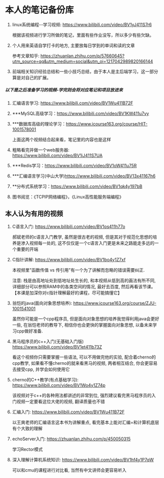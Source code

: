 # 本人的笔记备份库

1. linux系统编程--学习视频: https://www.bilibili.com/video/BV1yJ411S7r6

   根据该视频进行学习所做的笔记，里面有些作业没写，所以多少有些欠缺。

2. 个人用来英语自学打卡的地方, 主要放每日学到的单词和读的文章

   参考文章知乎: https://zhuanlan.zhihu.com/p/57660645?utm_source=qq&utm_medium=social&utm_oi=1217042989820166144

3. 前端相关知识经验总结和一些小技巧总结，由于本人是主后端学习，这一部分算是对自己的扩展。

##### 以下是之后准备学习的视频-学完则会将对应笔记和项目放进来

1. 汇编语言学习: https://www.bilibili.com/video/BV1Wu411B72F

1. ***MySQL高级学习：https://www.bilibili.com/video/BV1KW411u7vy

2. ***数据库高级的理论学习：https://www.icourse163.org/course/HIT-1001578001

   上面这两个视频结合起来看，笔记里的内容也是这样

2. 粗略看完并做一个web服务器: https://www.bilibili.com/video/BV1iJ411S7UA

4. ***Redis学习：https://www.bilibili.com/video/BV1oW411u75R

5. ***汇编语言学习(中山大学)https://www.bilibili.com/video/BV13x41167h6

6. **分布式系统学习：https://www.bilibili.com/video/BV1qk4y197bB

5. 图书阅览：《TCPIP网络编程》，《Linux高性能服务端编程》





## 本人认为有用的视频

1. C语言入门: https://www.bilibili.com/video/BV1os411h77o

   郝斌老师的c语言入门教学, 虽然是很古老的视频, 但是其对于规范化思想的培养是渗入视频每一处的, 这不仅仅是一个c语言入门更是未来之路能走多远的一个重要的开端

1. C指针讲解: https://www.bilibili.com/video/BV1bo4y1Z7xf

   本视频里"函数传值 vs 传引用"有一个为了讲解而忽略的错误需要纠正.

   注意: 栈是由高地址处到低地址处生长的, 和本视频从低到高的画法有所不同, 详细部分可以参照RAM中的各类空间的情况, 最好去百度, 然后再看该节课。【本课是加深你对c指针理解最好的课程，尽可能搞懂它】

2. 翁恺的java(面向对象思想培养): https://www.icourse163.org/course/ZJU-1001541001

   虽然你可能是一个cpp程序员, 但是面向对象思想的培养我觉得利用java会更好一些, 在翁恺老师的教导下, 相信你也会更快的掌握面向对象思想, 以备未来学习cpp做好准备.

2. 黑马程序员的c++入门(无基础入门版) https://www.bilibili.com/video/BV1et411b73Z

   看这个视频你只需要掌握一些语法, 可以不用做完他的实验, 配合着cherno的cpp教学, 如果看不懂cherno的就来看黑马的视频, 两者相互结合, 你会更容易去接受cpp, 并学会如何使用它

5. cherno的C++教学(有点基础学习): https://www.bilibili.com/video/BV1Wo4y1Z74p

   该视频对于c++的各种用法都讲述的非常到位, 强烈建议看完黑马程序员的入门视频一定要看这位大佬的视频, 翻译质量也不错

3. 汇编入门: https://www.bilibili.com/video/BV1Wu411B72F

   以王爽老师的汇编语言这本书为讲解重点, 看完基本上能对汇编=和计算机底层有个大致的理解

7. echoServer入门: https://zhuanlan.zhihu.com/p/450050315

   学习Rector模式

8. 深入理解计算机系统知识: https://www.bilibili.com/video/BV1hf4y1P7qW

   可以和cmu的课程进行对比看, 当然有中文讲师会更容易听入